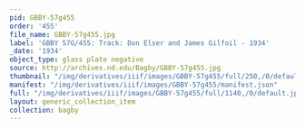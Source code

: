 ```yaml
---
pid: GBBY-57g455
order: '455'
file_name: GBBY-57g455.jpg
label: 'GBBY 57G/455: Track: Don Elser and James Gilfoil - 1934'
_date: '1934'
object_type: glass plate negative
source: http://archives.nd.edu/Bagby/GBBY-57g455.jpg
thumbnail: "/img/derivatives/iiif/images/GBBY-57g455/full/250,/0/default.jpg"
manifest: "/img/derivatives/iiif/images/GBBY-57g455/manifest.json"
full: "/img/derivatives/iiif/images/GBBY-57g455/full/1140,/0/default.jpg"
layout: generic_collection_item
collection: bagby
---
```

